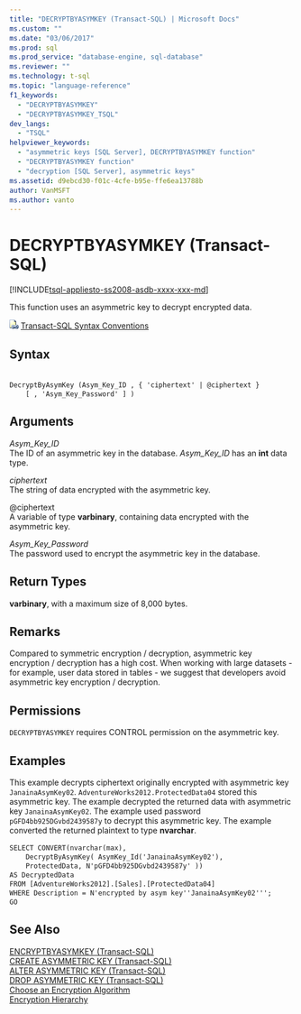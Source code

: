 ```yaml
---
title: "DECRYPTBYASYMKEY (Transact-SQL) | Microsoft Docs"
ms.custom: ""
ms.date: "03/06/2017"
ms.prod: sql
ms.prod_service: "database-engine, sql-database"
ms.reviewer: ""
ms.technology: t-sql
ms.topic: "language-reference"
f1_keywords: 
  - "DECRYPTBYASYMKEY"
  - "DECRYPTBYASYMKEY_TSQL"
dev_langs: 
  - "TSQL"
helpviewer_keywords: 
  - "asymmetric keys [SQL Server], DECRYPTBYASYMKEY function"
  - "DECRYPTBYASYMKEY function"
  - "decryption [SQL Server], asymmetric keys"
ms.assetid: d9ebcd30-f01c-4cfe-b95e-ffe6ea13788b
author: VanMSFT
ms.author: vanto
---
```

# DECRYPTBYASYMKEY (Transact-SQL)
[!INCLUDE[tsql-appliesto-ss2008-asdb-xxxx-xxx-md](../../includes/tsql-appliesto-ss2008-asdb-xxxx-xxx-md.md)]

This function uses an asymmetric key to decrypt encrypted data.  
  
 ![Topic link icon](../../database-engine/configure-windows/media/topic-link.gif "Topic link icon") [Transact-SQL Syntax Conventions](../../t-sql/language-elements/transact-sql-syntax-conventions-transact-sql.md)  
  
## Syntax  
  
```  
  
DecryptByAsymKey (Asym_Key_ID , { 'ciphertext' | @ciphertext }   
    [ , 'Asym_Key_Password' ] )  
```  
  
## Arguments  
 *Asym_Key_ID*  
The ID of an asymmetric key in the database. *Asym_Key_ID* has an **int** data type.  
  
 *ciphertext*  
The string of data encrypted with the asymmetric key.  
  
 @ciphertext  
A variable of type **varbinary**, containing data encrypted with the asymmetric key.  
  
 *Asym_Key_Password*  
The password used to encrypt the asymmetric key in the database.  
  
## Return Types  
**varbinary**, with a maximum size of 8,000 bytes.  
  
## Remarks  
Compared to symmetric encryption / decryption, asymmetric key encryption / decryption has a high cost. When working with large datasets - for example, user data stored in tables - we suggest that developers avoid asymmetric key encryption / decryption.  
  
## Permissions  
`DECRYPTBYASYMKEY` requires CONTROL permission on the asymmetric key.  
  
## Examples  
This example decrypts ciphertext originally encrypted with asymmetric key `JanainaAsymKey02`. `AdventureWorks2012.ProtectedData04` stored this asymmetric key. The example decrypted the returned data with asymmetric key `JanainaAsymKey02`. The example used password `pGFD4bb925DGvbd2439587y` to decrypt this asymmetric key. The example converted the returned plaintext to type **nvarchar**.  
  
```  
SELECT CONVERT(nvarchar(max),  
    DecryptByAsymKey( AsymKey_Id('JanainaAsymKey02'),   
    ProtectedData, N'pGFD4bb925DGvbd2439587y' ))   
AS DecryptedData   
FROM [AdventureWorks2012].[Sales].[ProtectedData04]   
WHERE Description = N'encrypted by asym key''JanainaAsymKey02''';  
GO  
```  
  
## See Also  
 [ENCRYPTBYASYMKEY &#40;Transact-SQL&#41;](../../t-sql/functions/encryptbyasymkey-transact-sql.md)   
 [CREATE ASYMMETRIC KEY &#40;Transact-SQL&#41;](../../t-sql/statements/create-asymmetric-key-transact-sql.md)   
 [ALTER ASYMMETRIC KEY &#40;Transact-SQL&#41;](../../t-sql/statements/alter-asymmetric-key-transact-sql.md)   
 [DROP ASYMMETRIC KEY &#40;Transact-SQL&#41;](../../t-sql/statements/drop-asymmetric-key-transact-sql.md)   
 [Choose an Encryption Algorithm](../../relational-databases/security/encryption/choose-an-encryption-algorithm.md)   
 [Encryption Hierarchy](../../relational-databases/security/encryption/encryption-hierarchy.md)  
  
  
